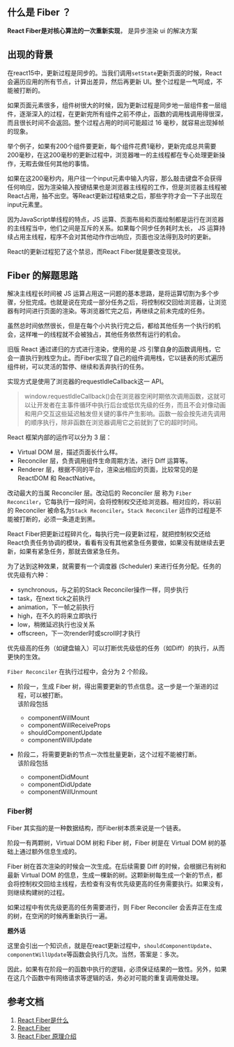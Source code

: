 

## 什么是 Fiber ？
**React Fiber是对核心算法的一次重新实现**， 是异步渲染 ui 的解决方案

## 出现的背景

在react15中，更新过程是同步的。当我们调用`setState`更新页面的时候，React 会遍历应用的所有节点，计算出差异，然后再更新 UI。整个过程是一气呵成，不能被打断的。  

如果页面元素很多，组件树很大的时候，因为更新过程是同步地一层组件套一层组件，逐渐深入的过程，在更新完所有组件之前不停止，函数的调用栈调用得很深，而且很长时间不会返回。整个过程占用的时间可能超过 16 毫秒，就容易出现掉帧的现象。  

举个例子，如果有200个组件要更新，每个组件花费1毫秒，更新完成总共需要200毫秒，在这200毫秒的更新过程中，浏览器唯一的主线程都在专心处理更新操作，无暇去做任何其他的事情。  

如果在这200毫秒内，用户往一个input元素中输入内容，那么敲击键盘不会获得任何响应，因为渲染输入按键结果也是浏览器主线程的工作，但是浏览器主线程被React占用，抽不出空。等React更新过程结束之后，那些字符才会一下子出现在input元素里。  

因为JavaScript单线程的特点，JS 运算、页面布局和页面绘制都是运行在浏览器的主线程当中，他们之间是互斥的关系。如果每个同步任务耗时太长， JS 运算持续占用主线程，程序不会对其他动作作出响应，页面也没法得到及时的更新。  

React的更新过程犯了这个禁忌，而React Fiber就是要改变现状。  

## Fiber 的解题思路

解决主线程长时间被 JS 运算占用这一问题的基本思路，是将运算切割为多个步骤，分批完成。也就是说在完成一部分任务之后，将控制权交回给浏览器，让浏览器有时间进行页面的渲染。等浏览器忙完之后，再继续之前未完成的任务。  

虽然总时间依然很长，但是在每个小片执行完之后，都给其他任务一个执行的机会，这样唯一的线程就不会被独占，其他任务依然有运行的机会。  

旧版 React 通过递归的方式进行渲染，使用的是 JS 引擎自身的函数调用栈，它会一直执行到栈空为止。而Fiber实现了自己的组件调用栈，它以链表的形式遍历组件树，可以灵活的暂停、继续和丢弃执行的任务。

实现方式是使用了浏览器的requestIdleCallback这一 API。

> window.requestIdleCallback()会在浏览器空闲时期依次调用函数，这就可以让开发者在主事件循环中执行后台或低优先级的任务，而且不会对像动画和用户交互这些延迟触发但关键的事件产生影响。函数一般会按先进先调用的顺序执行，除非函数在浏览器调用它之前就到了它的超时时间。

React 框架内部的运作可以分为 3 层：

- Virtual DOM 层，描述页面长什么样。
- Reconciler 层，负责调用组件生命周期方法，进行 Diff 运算等。
- Renderer 层，根据不同的平台，渲染出相应的页面，比较常见的是 ReactDOM 和 ReactNative。

改动最大的当属 Reconciler 层。改动后的 Reconciler 层 称为 `Fiber Reconciler`，它每执行一段时间，会将控制权交还给浏览器。相对应的，将以前的 Reconciler 被命名为`Stack Reconciler`。`Stack Reconciler` 运作的过程是不能被打断的，必须一条道走到黑。

React Fiber把更新过程碎片化，每执行完一段更新过程，就把控制权交还给React负责任务协调的模块，看看有没有其他紧急任务要做，如果没有就继续去更新，如果有紧急任务，那就去做紧急任务。

为了达到这种效果，就需要有一个调度器 (Scheduler) 来进行任务分配。任务的优先级有六种：

- synchronous，与之前的Stack Reconciler操作一样，同步执行
- task，在next tick之前执行
- animation，下一帧之前执行
- high，在不久的将来立即执行
- low，稍微延迟执行也没关系
- offscreen，下一次render时或scroll时才执行

优先级高的任务（如键盘输入）可以打断优先级低的任务（如Diff）的执行，从而更快的生效。

`Fiber Reconciler` 在执行过程中，会分为 2 个阶段。

- 阶段一，生成 Fiber 树，得出需要更新的节点信息。这一步是一个渐进的过程，可以被打断。  
该阶段包括
	- componentWillMount
	- componentWillReceiveProps
	- shouldComponentUpdate
	- componentWillUpdate

- 阶段二，将需要更新的节点一次性批量更新，这个过程不能被打断。  
该阶段包括
	- componentDidMount
	- componentDidUpdate
	- componentWillUnmount

### Fiber树

Fiber 其实指的是一种数据结构，而Fiber树本质来说是一个链表。

阶段一有两颗树，Virtual DOM 树和 Fiber 树，Fiber 树是在 Virtual DOM 树的基础上通过额外信息生成的。

Fiber 树在首次渲染的时候会一次生成。在后续需要 Diff 的时候，会根据已有树和最新 Virtual DOM 的信息，生成一棵新的树。这颗新树每生成一个新的节点，都会将控制权交回给主线程，去检查有没有优先级更高的任务需要执行。如果没有，则继续构建树的过程。

如果过程中有优先级更高的任务需要进行，则 Fiber Reconciler 会丢弃正在生成的树，在空闲的时候再重新执行一遍。

**题外话**

这里会引出一个知识点，就是在react更新过程中，`shouldComponentUpdate`、`componentWillUpdate`等函数会执行几次。当然，答案是：多次。

因此，如果有在阶段一的函数中执行的逻辑，必须保证结果的一致性。另外，如果在这几个函数中有网络请求等逻辑的话，务必对可能的重复调用做处理。



## 参考文档

1. [React Fiber是什么](https://zhuanlan.zhihu.com/p/26027085)
2. [React.Fiber](https://www.jianshu.com/p/ff32dea870ed)
3. [React Fiber 原理介绍](https://segmentfault.com/a/1190000018250127)